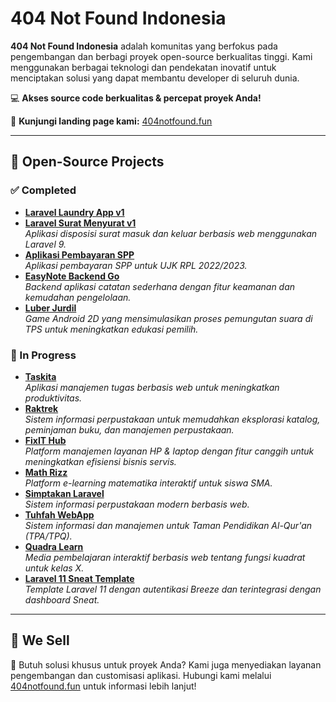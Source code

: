 # 404 Not Found Indonesia  

**404 Not Found Indonesia** adalah komunitas yang berfokus pada pengembangan dan berbagi proyek open-source berkualitas tinggi. Kami menggunakan berbagai teknologi dan pendekatan inovatif untuk menciptakan solusi yang dapat membantu developer di seluruh dunia.  

💻 **Akses source code berkualitas & percepat proyek Anda!**  

🔗 **Kunjungi landing page kami:** [404notfound.fun](https://404notfound.fun/)  

---  

## 🚀 Open-Source Projects  

### ✅ Completed  

-   **[Laravel Laundry App v1](https://github.com/404NotFoundIndonesia/laravel-laundy-app-v1)**  
-   **[Laravel Surat Menyurat v1](https://github.com/404NotFoundIndonesia/laravel-surat-menyurat-v1)**  
    _Aplikasi disposisi surat masuk dan keluar berbasis web menggunakan Laravel 9._  
-   **[Aplikasi Pembayaran SPP](https://github.com/404NotFoundIndonesia/aplikasi-pembayaran-spp)**  
    _Aplikasi pembayaran SPP untuk UJK RPL 2022/2023._  
-   **[EasyNote Backend Go](https://github.com/404NotFoundIndonesia/easynote-backend-go)**  
    _Backend aplikasi catatan sederhana dengan fitur keamanan dan kemudahan pengelolaan._  
-   **[Luber Jurdil](https://github.com/404NotFoundIndonesia/luber-jurdil)**  
    _Game Android 2D yang mensimulasikan proses pemungutan suara di TPS untuk meningkatkan edukasi pemilih._  

### 🔄 In Progress  

-   **[Taskita](https://github.com/404NotFoundIndonesia/taskita)**  
    _Aplikasi manajemen tugas berbasis web untuk meningkatkan produktivitas._  
-   **[Raktrek](https://github.com/404NotFoundIndonesia/raktrek)**  
    _Sistem informasi perpustakaan untuk memudahkan eksplorasi katalog, peminjaman buku, dan manajemen perpustakaan._  
-   **[FixIT Hub](https://github.com/404NotFoundIndonesia/fixit-hub)**  
    _Platform manajemen layanan HP & laptop dengan fitur canggih untuk meningkatkan efisiensi bisnis servis._  
-   **[Math Rizz](https://github.com/404NotFoundIndonesia/math-rizz)**  
    _Platform e-learning matematika interaktif untuk siswa SMA._  
-   **[Simptakan Laravel](https://github.com/404NotFoundIndonesia/simptakan-laravel)**  
    _Sistem informasi perpustakaan modern berbasis web._  
-   **[Tuhfah WebApp](https://github.com/404NotFoundIndonesia/tuhfah-webapp)**  
    _Sistem informasi dan manajemen untuk Taman Pendidikan Al-Qur'an (TPA/TPQ)._  
-   **[Quadra Learn](https://github.com/404NotFoundIndonesia/quadra-learn)**  
    _Media pembelajaran interaktif berbasis web tentang fungsi kuadrat untuk kelas X._  
-   **[Laravel 11 Sneat Template](https://github.com/404NotFoundIndonesia/laravel-11-sneat-template)**  
    _Template Laravel 11 dengan autentikasi Breeze dan terintegrasi dengan dashboard Sneat._  

---  

## 🛒 We Sell  

🚀 Butuh solusi khusus untuk proyek Anda? Kami juga menyediakan layanan pengembangan dan customisasi aplikasi. Hubungi kami melalui [404notfound.fun](https://404notfound.fun/) untuk informasi lebih lanjut!  
